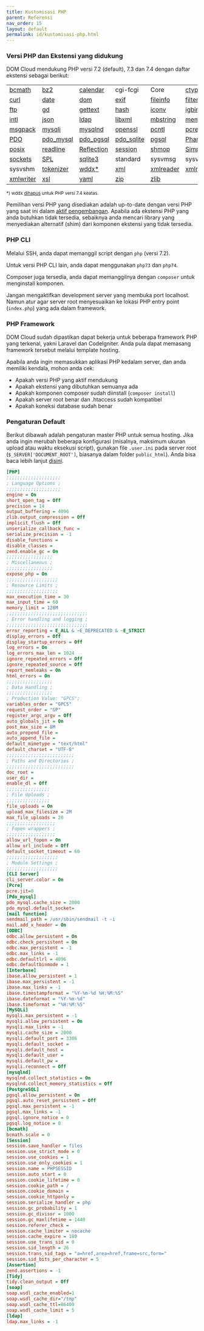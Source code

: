 ```yaml
---
title: Kustomisasi PHP
parent: Referensi
nav_order: 15
layout: default
permalink: id/kustomisasi-php.html
---
```


### Versi PHP dan Ekstensi yang didukung

DOM Cloud mendukung PHP versi 7.2 (default), 7.3 dan 7.4 dengan daftar ekstensi sebagai berikut:

|  |  |  |  |  |  |
|-|-|-|-|-|-|
| [bcmath](https://www.php.net/manual/en/book.bc.php) | [bz2](https://www.php.net/manual/en/book.bzip2.php) | [calendar](https://www.php.net/manual/en/book.calendar.php) | cgi-fcgi | Core | [ctype](https://www.php.net/manual/en/book.ctype.php) |
| [curl](https://www.php.net/manual/en/book.curl.php) | [date](https://www.php.net/manual/en/book.datetime.php) | [dom](https://www.php.net/manual/en/book.dom.php) | [exif](https://www.php.net/manual/en/book.exif.php) | [fileinfo](https://www.php.net/manual/en/book.fileinfo.php) | [filter](https://www.php.net/manual/en/book.filter.php) |
| [ftp](https://www.php.net/manual/en/book.ftp.php) | [gd](https://www.php.net/manual/en/book.image.php) | [gettext](https://www.php.net/manual/en/book.gettext.php) | [hash](https://www.php.net/manual/en/book.hash.php) | [iconv](https://www.php.net/manual/en/book.iconv.php) | [igbinary](https://pecl.php.net/package/igbinary) |
| [intl](https://www.php.net/manual/en/book.intl.php) | [json](https://www.php.net/manual/en/book.json.php) | [ldap](https://www.php.net/manual/en/book.ldap.php) | [libxml](https://www.php.net/manual/en/book.libxml.php) | [mbstring](https://www.php.net/manual/en/book.mbstring.php) | [memcached](https://www.php.net/manual/en/book.memcached.php) |
| [msgpack]() | [mysqli](https://www.php.net/manual/en/book.mysqli.php) | [mysqlnd](https://www.php.net/manual/en/book.mysqlnd.php) | [openssl](https://www.php.net/manual/en/book.openssl.php) | [pcntl]() | [pcre](https://www.php.net/manual/en/book.pcre.php) |
| [PDO](https://www.php.net/manual/en/book.pdo.php) | [pdo_mysql](https://www.php.net/manual/en/ref.pdo-mysql.php) | [pdo_pgsql](https://www.php.net/manual/en/ref.pdo-pgsql.php) | [pdo_sqlite](https://www.php.net/manual/en/ref.pdo-sqlite.php) | [pgsql](https://www.php.net/manual/en/book.pgsql.php) | [Phar](https://www.php.net/manual/en/book.phar.php) |
| [posix](https://www.php.net/manual/en/book.posix.php) | [readline](https://www.php.net/manual/en/book.readline.php) | [Reflection](https://www.php.net/manual/en/book.reflection.php) | [session](https://www.php.net/manual/en/book.session.php) | [shmop](https://www.php.net/manual/en/book.shmop.php) | [SimpleXML](https://www.php.net/manual/en/book.simplexml.php) |
| [sockets](https://www.php.net/manual/en/book.sockets.php) | [SPL](https://www.php.net/manual/en/book.spl.php) | [sqlite3](https://www.php.net/manual/en/book.sqlite3.php) | standard | sysvmsg | sysvsem |
| sysvshm | [tokenizer](https://www.php.net/manual/en/book.tokenizer.php) | [wddx*](https://www.php.net/manual/en/book.wddx.php) | [xml](https://www.php.net/manual/en/book.xml.php) | [xmlreader](https://www.php.net/manual/en/book.xmlreader.php) | [xmlrpc](https://www.php.net/manual/en/book.xmlrpc.php) |
| [xmlwriter](https://www.php.net/manual/en/book.xmlwriter.php) | [xsl](https://www.php.net/manual/en/book.xsl.php) | [yaml](https://www.php.net/manual/en/book.yaml.php) | [zip](https://www.php.net/manual/en/book.zip.php) | [zlib](https://www.php.net/manual/en/book.zlib.php) |  |

<small>*) wddx <a href="https://wiki.php.net/rfc/deprecate-and-remove-ext-wddx">dihapus</a> untuk PHP versi 7.4 keatas.</small>

Pemilihan versi PHP yang disediakan adalah up-to-date dengan versi PHP yang saat ini dalam [aktif pengembangan](https://www.php.net/supported-versions.php). Apabila ada ekstensi PHP yang anda butuhkan tidak tersedia, sebaiknya anda mencari library yang menyediakan alternatif (shim) dari komponen ekstensi yang tidak tersedia.

### PHP CLI

Melalui SSH, anda dapat memanggil script dengan `php` (versi 7.2).

Untuk versi PHP CLI lain, anda dapat menggunakan `php73` dan `php74`.

Composer juga tersedia, anda dapat memanggilnya dengan `composer` untuk menginstall komponen.

Jangan mengaktifkan development server yang membuka port localhost. Namun atur agar server root menyesuaikan ke lokasi PHP entry point (`index.php`) yang ada dalam framework.

### PHP Framework

DOM Cloud sudah dipastikan dapat bekerja untuk beberapa framework PHP yang terkenal, yakni Laravel dan CodeIgniter. Anda pula dapat memasang framework tersebut melalui template hosting.

Apabila anda ingin memasukkan aplikasi PHP kedalam server, dan anda memiliki kendala, mohon anda cek:

+ Apakah versi PHP yang aktif mendukung
+ Apakah ekstensi yang dibutuhkan semuanya ada
+ Apakah komponen composer sudah diinstall (`composer install`)
+ Apakah server root benar dan .htaccess sudah kompatibel
+ Apakah koneksi database sudah benar

### Pengaturan Default

Berikut dibawah adalah pengaturan master PHP untuk semua hosting. Jika anda ingin merubah beberapa konfigurasi (misalnya, maksimum ukuran upload atau waktu eksekusi script), gunakan file `.user.ini` pada server root (`$_SERVER['DOCUMENT_ROOT']`, biasanya dalam folder `public_html`). Anda bisa baca lebih lanjut [disini](https://www.php.net/manual/en/configuration.file.per-user.php).

```ini
[PHP]
;;;;;;;;;;;;;;;;;;;;
; Language Options ;
;;;;;;;;;;;;;;;;;;;;
engine = On
short_open_tag = Off
precision = 14
output_buffering = 4096
zlib.output_compression = Off
implicit_flush = Off
unserialize_callback_func =
serialize_precision = -1
disable_functions =
disable_classes =
zend.enable_gc = On
;;;;;;;;;;;;;;;;;
; Miscellaneous ;
;;;;;;;;;;;;;;;;;
expose_php = On
;;;;;;;;;;;;;;;;;;;
; Resource Limits ;
;;;;;;;;;;;;;;;;;;;
max_execution_time = 30
max_input_time = 60
memory_limit = 128M
;;;;;;;;;;;;;;;;;;;;;;;;;;;;;;
; Error handling and logging ;
;;;;;;;;;;;;;;;;;;;;;;;;;;;;;;
error_reporting = E_ALL & ~E_DEPRECATED & ~E_STRICT
display_errors = Off
display_startup_errors = Off
log_errors = On
log_errors_max_len = 1024
ignore_repeated_errors = Off
ignore_repeated_source = Off
report_memleaks = On
html_errors = On
;;;;;;;;;;;;;;;;;
; Data Handling ;
;;;;;;;;;;;;;;;;;
; Production Value: "GPCS";
variables_order = "GPCS"
request_order = "GP"
register_argc_argv = Off
auto_globals_jit = On
post_max_size = 8M
auto_prepend_file =
auto_append_file =
default_mimetype = "text/html"
default_charset = "UTF-8"
;;;;;;;;;;;;;;;;;;;;;;;;;
; Paths and Directories ;
;;;;;;;;;;;;;;;;;;;;;;;;;
doc_root =
user_dir =
enable_dl = Off
;;;;;;;;;;;;;;;;
; File Uploads ;
;;;;;;;;;;;;;;;;
file_uploads = On
upload_max_filesize = 2M
max_file_uploads = 20
;;;;;;;;;;;;;;;;;;
; Fopen wrappers ;
;;;;;;;;;;;;;;;;;;
allow_url_fopen = On
allow_url_include = Off
default_socket_timeout = 60
;;;;;;;;;;;;;;;;;;;
; Module Settings ;
;;;;;;;;;;;;;;;;;;;
[CLI Server]
cli_server.color = On
[Pcre]
pcre.jit=0
[Pdo_mysql]
pdo_mysql.cache_size = 2000
pdo_mysql.default_socket=
[mail function]
sendmail_path = /usr/sbin/sendmail -t -i
mail.add_x_header = On
[ODBC]
odbc.allow_persistent = On
odbc.check_persistent = On
odbc.max_persistent = -1
odbc.max_links = -1
odbc.defaultlrl = 4096
odbc.defaultbinmode = 1
[Interbase]
ibase.allow_persistent = 1
ibase.max_persistent = -1
ibase.max_links = -1
ibase.timestampformat = "%Y-%m-%d %H:%M:%S"
ibase.dateformat = "%Y-%m-%d"
ibase.timeformat = "%H:%M:%S"
[MySQLi]
mysqli.max_persistent = -1
mysqli.allow_persistent = On
mysqli.max_links = -1
mysqli.cache_size = 2000
mysqli.default_port = 3306
mysqli.default_socket =
mysqli.default_host =
mysqli.default_user =
mysqli.default_pw =
mysqli.reconnect = Off
[mysqlnd]
mysqlnd.collect_statistics = On
mysqlnd.collect_memory_statistics = Off
[PostgreSQL]
pgsql.allow_persistent = On
pgsql.auto_reset_persistent = Off
pgsql.max_persistent = -1
pgsql.max_links = -1
pgsql.ignore_notice = 0
pgsql.log_notice = 0
[bcmath]
bcmath.scale = 0
[Session]
session.save_handler = files
session.use_strict_mode = 0
session.use_cookies = 1
session.use_only_cookies = 1
session.name = PHPSESSID
session.auto_start = 0
session.cookie_lifetime = 0
session.cookie_path = /
session.cookie_domain =
session.cookie_httponly =
session.serialize_handler = php
session.gc_probability = 1
session.gc_divisor = 1000
session.gc_maxlifetime = 1440
session.referer_check =
session.cache_limiter = nocache
session.cache_expire = 180
session.use_trans_sid = 0
session.sid_length = 26
session.trans_sid_tags = "a=href,area=href,frame=src,form="
session.sid_bits_per_character = 5
[Assertion]
zend.assertions = -1
[Tidy]
tidy.clean_output = Off
[soap]
soap.wsdl_cache_enabled=1
soap.wsdl_cache_dir="/tmp"
soap.wsdl_cache_ttl=86400
soap.wsdl_cache_limit = 5
[ldap]
ldap.max_links = -1
```